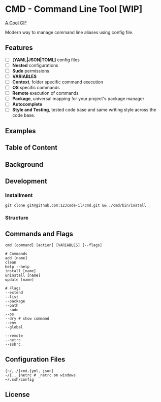 # CMD - Command Line Tool [WIP]

[A Cool GIF]()

Modern way to manage command line aliases using config file.

## Features
- [ ] **[YAML|JSON|TOML]** config files
- [ ] **Nested** configurations
- [ ] **Sudo** permissions
- [ ] **VARIABLES**
- [ ] **Context**, folder specific command execution
- [ ] **OS** specific commands
- [ ] **Remote** execution of commands
- [ ] **Package**, universal mapping for your project's package manager
- [ ] **Autocomplete**
- [ ] **Style and Testing**, tested code base and same writing style across the code base.

## Examples

## Table of Content
## Background

## Development

### Installment
```
git clone git@github.com:123code-il/cmd.git && ./cmd/bin/install
```
### Structure

## Commands and Flags

```
cmd [command] [action] [VARIABLES] [--flags]

# Commands
add [name]
clean
help --help
install [name]
uninstall [name]
update [name]

# Flags
--extend
--list
--package
--path
--sudo
--os
--dry # show command
--env
--global

--remote
--netrc
--sshrc
```

## Configuration Files
```
{~/,./}cmd.{yml, json}
~/{.,_}netrc # _netrc on windows
~/.ssh/config
```

## License
